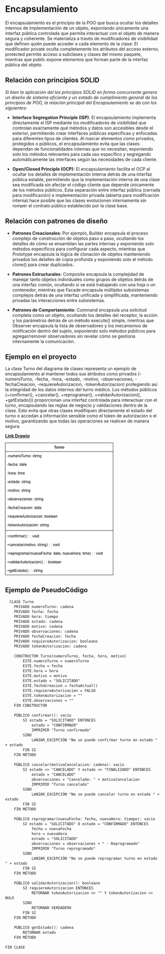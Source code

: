 # Encapsulamiento 

El encapsulamiento es el principio de la POO que busca ocultar los detalles internos de implementación de un objeto, exponiendo únicamente una interfaz pública controlada que permita interactuar con el objeto de manera segura y coherente. Se materializa a través de modificadores de visibilidad que definen quién puede acceder a cada elemento de la clase: El modificador private oculta completamente los atributos del acceso externo, protected permite acceso a subclases y clases del mismo paquete, mientras que public expone elementos que forman parte de la interfaz pública del objeto.

## Relación con principios SOLID

*Si bien la aplicación del los principios SOLID en forma concurrente genera un diseño de sistema eficiente y un estado de cumplimiento general de los principios de POO, la relación principal del Encapsulamiento se da con los siguientes:*

+ **Interface Segregation Principle (ISP)**: El encapsulamiento implementa directamente el ISP mediante los modificadores de visibilidad que controlan exactamente qué métodos y datos son accesibles desde el exterior, permitiendo crear interfaces públicas específicas y enfocadas para diferentes tipos de clientes. Al marcar elementos como privados, protegidos o públicos, el encapsulamiento evita que las clases dependan de funcionalidades internas que no necesitan, exponiendo solo los métodos relevantes para cada uso específico y segregando automáticamente las interfaces según las necesidades de cada cliente.

+ **Open/Closed Principle (OCP):** El encapsulamiento facilita el OCP al ocultar los detalles de implementación interna detrás de una interfaz pública estable, permitiendo que la implementación interna de una clase sea modificada sin afectar el código cliente que depende únicamente de los métodos públicos. Esta separación entre interfaz pública (cerrada para modificación) e implementación privada (abierta para modificación interna) hace posible que las clases evolucionen internamente sin romper el contrato público establecido por la clase base.

## Relación con patrones de diseño

+ **Patrones Creacionales**: Por ejemplo, Builder encapsula el proceso complejo de construcción de objetos paso a paso, ocultando los detalles de cómo se ensamblan las partes internas y exponiendo solo métodos específicos para configurar cada aspecto, mientras que Prototype encapsula la lógica de clonación de objetos manteniendo privados los detalles de copia profunda y exponiendo solo el método clone() para crear duplicados.

+ **Patrones Estructurales**: Composite encapsula la complejidad de manejar tanto objetos individuales como grupos de objetos detrás de una interfaz común, ocultando si se está trabajando con una hoja o un contenedor, mientras que Facade encapsula múltiples subsistemas complejos detrás de una interfaz unificada y simplificada, manteniendo privadas las interacciones entre subsistemas.

+ **Patrones de Comportamiento**: Command encapsula una solicitud completa como un objeto, ocultando los detalles del receptor, la acción y los parámetros detrás de un método execute() simple, mientras que Observer encapsula la lista de observadores y los mecanismos de notificación dentro del sujeto, exponiendo solo métodos públicos para agregar/remover observadores sin revelar cómo se gestiona internamente la comunicación.

## Ejemplo en el proyecto

La clase Turno del diagrama de clases representa un ejemplo de encapsulamiento al mantener todos sus atributos como privados (-numeroTurno, -fecha, -hora, -estado, -motivo, -observaciones, -fechaCreacion, -requiereAutorizacion, -tokenAutorizacion) protegiendo así la integridad de los datos internos del turno médico. Los métodos públicos (+confirmar(), +cancelar(), +reprogramar(), +validarAutorizacion(), +getEstado()) proporcionan una interfaz controlada para interactuar con el turno, encapsulando las reglas de negocio y validaciones dentro de la clase. Esto evita que otras clases modifiquen directamente el estado del turno o accedan a información sensible como el token de autorización o el motivo, garantizando que todas las operaciones se realicen de manera segura.

[**Link Drawio**](https://drive.google.com/file/d/1v92S3EgiqqhLaLA7gSONAme8Hgf_yT43/view?usp=sharing)

![State](imagenes/EJEMPLO_ENCAPSULAMIENTO.jpg)

## Ejemplo de PseudoCódigo

      CLASE Turno
        PRIVADO numeroTurno: cadena
        PRIVADO fecha: fecha
        PRIVADO hora: tiempo
        PRIVADO estado: cadena
        PRIVADO motivo: cadena
        PRIVADO observaciones: cadena
        PRIVADO fechaCreacion: fecha
        PRIVADO requiereAutorizacion: booleano
        PRIVADO tokenAutorizacion: cadena

        CONSTRUCTOR Turno(numeroTurno, fecha, hora, motivo)
            ESTE.numeroTurno = numeroTurno
            ESTE.fecha = fecha
            ESTE.hora = hora
            ESTE.motivo = motivo
            ESTE.estado = "SOLICITADO"
            ESTE.fechaCreacion = fechaActual()
            ESTE.requiereAutorizacion = FALSO
            ESTE.tokenAutorizacion = ""
            ESTE.observaciones = ""
        FIN CONSTRUCTOR

        PÚBLICO confirmar(): vacío
            SI estado = "SOLICITADO" ENTONCES
                estado = "CONFIRMADO"
                IMPRIMIR "Turno confirmado"
            SINO
                LANZAR_EXCEPCIÓN "No se puede confirmar turno en estado " + estado
            FIN SI
        FIN MÉTODO

        PÚBLICO cancelar(motivoCancelacion: cadena): vacío
            SI estado <> "CANCELADO" Y estado <> "FINALIZADO" ENTONCES
                estado = "CANCELADO"
                observaciones = "Cancelado: " + motivoCancelacion
                IMPRIMIR "Turno cancelado"
            SINO
                LANZAR_EXCEPCIÓN "No se puede cancelar turno en estado " + estado
            FIN SI
        FIN MÉTODO

        PÚBLICO reprogramar(nuevaFecha: fecha, nuevaHora: tiempo): vacío
            SI estado = "SOLICITADO" O estado = "CONFIRMADO" ENTONCES
                fecha = nuevaFecha
                hora = nuevaHora
                estado = "SOLICITADO"
                observaciones = observaciones + " - Reprogramado"
                IMPRIMIR "Turno reprogramado"
            SINO
                LANZAR_EXCEPCIÓN "No se puede reprogramar turno en estado " + estado
            FIN SI
        FIN MÉTODO

        PÚBLICO validarAutorizacion(): booleano
            SI requiereAutorizacion ENTONCES
                RETORNAR tokenAutorizacion <> "" Y tokenAutorizacion <> NULO
            SINO
                RETORNAR VERDADERO
            FIN SI
        FIN MÉTODO

        PÚBLICO getEstado(): cadena
            RETORNAR estado
        FIN MÉTODO

    FIN CLASE
